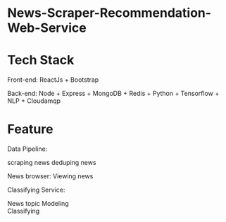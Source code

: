 # News-Scraper-Recommendation-Web-Service

# Tech Stack

Front-end: ReactJs + Bootstrap

Back-end: Node + Express + MongoDB + Redis + Python + Tensorflow + NLP + Cloudamqp

# Feature

Data Pipeline:

scraping news
deduping news

News browser:
Viewing news

Classifying Service:

News topic Modeling  
Classifying
